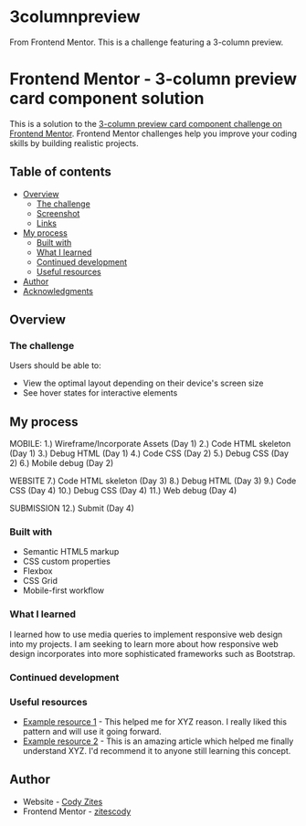 # 3columnpreview
From Frontend Mentor. This is a challenge featuring a 3-column preview.

# Frontend Mentor - 3-column preview card component solution

This is a solution to the [3-column preview card component challenge on Frontend Mentor](https://www.frontendmentor.io/challenges/3column-preview-card-component-pH92eAR2-). Frontend Mentor challenges help you improve your coding skills by building realistic projects. 

## Table of contents

- [Overview](#overview)
  - [The challenge](#the-challenge)
  - [Screenshot](#screenshot)
  - [Links](#links)
- [My process](#my-process)
  - [Built with](#built-with)
  - [What I learned](#what-i-learned)
  - [Continued development](#continued-development)
  - [Useful resources](#useful-resources)
- [Author](#author)
- [Acknowledgments](#acknowledgments)

## Overview

### The challenge

Users should be able to:

- View the optimal layout depending on their device's screen size
- See hover states for interactive elements

## My process

MOBILE:
1.) Wireframe/Incorporate Assets (Day 1)
2.) Code HTML skeleton (Day 1)
3.) Debug HTML (Day 1)
4.) Code CSS (Day 2)
5.) Debug CSS (Day 2)
6.) Mobile debug (Day 2)

WEBSITE
7.) Code HTML skeleton (Day 3)
8.) Debug HTML (Day 3)
9.) Code CSS (Day 4)
10.) Debug CSS (Day 4)
11.) Web debug (Day 4)

SUBMISSION
12.) Submit (Day 4)

### Built with

- Semantic HTML5 markup
- CSS custom properties
- Flexbox
- CSS Grid
- Mobile-first workflow

### What I learned
I learned how to use media queries to implement responsive web design into my projects. I am seeking to learn more about how responsive web design incorporates into more sophisticated frameworks such as Bootstrap.
### Continued development

### Useful resources

- [Example resource 1](https://www.example.com) - This helped me for XYZ reason. I really liked this pattern and will use it going forward.
- [Example resource 2](https://www.example.com) - This is an amazing article which helped me finally understand XYZ. I'd recommend it to anyone still learning this concept.

## Author

- Website - [Cody Zites](https://github.com/zitescody)
- Frontend Mentor - [zitescody](https://www.frontendmentor.io/profile/zitescody)

